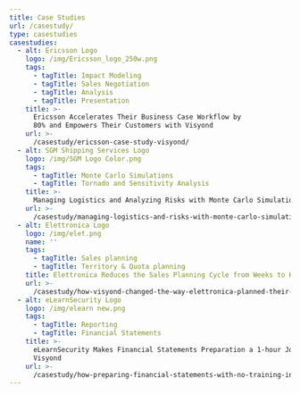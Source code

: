 ```yaml
---
title: Case Studies
url: /casestudy/
type: casestudies
casestudies:
  - alt: Ericsson Logo
    logo: /img/Ericsson_logo_250w.png
    tags:
      - tagTitle: Impact Modeling
      - tagTitle: Sales Negotiation
      - tagTitle: Analysis
      - tagTitle: Presentation
    title: >-
      Ericsson Accelerates Their Business Case Workflow by
      80% and Empowers Their Customers with Visyond
    url: >-
      /casestudy/ericsson-case-study-visyond/
  - alt: SGM Shipping Services Logo
    logo: /img/SGM Logo Color.png  
    tags:
      - tagTitle: Monte Carlo Simulations
      - tagTitle: Tornado and Sensitivity Analysis      
    title: >-
      Managing Logistics and Analyzing Risks with Monte Carlo Simulations
    url: >-
      /casestudy/managing-logistics-and-risks-with-monte-carlo-simulations-sgm-shipping-services/
  - alt: Elettronica Logo
    logo: /img/elet.png
    name: ''
    tags:
      - tagTitle: Sales planning
      - tagTitle: Territory & Quota planning
    title: Elettronica Reduces the Sales Planning Cycle from Weeks to Hours
    url: >-
      /casestudy/how-visyond-changed-the-way-elettronica-planned-their-sales-and-shortened-the-process-from-weeks-to-hours/
  - alt: eLearnSecurity Logo
    logo: /img/elearn new.png
    tags:
      - tagTitle: Reporting
      - tagTitle: Financial Statements
    title: >-
      eLearnSecurity Makes Financial Statements Preparation a 1-hour Job with
      Visyond
    url: >-
      /casestudy/how-preparing-financial-statements-with-no-training-in-finance-became-a-1-hour-job/
---
```


